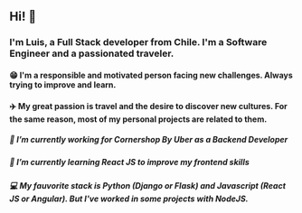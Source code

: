 ## Hi! 👋

### I'm Luis, a Full Stack developer from Chile. I'm a Software Engineer and a passionated traveler.

#### 😁 I'm a responsible and motivated person facing new challenges. Always trying to improve and learn.
#### ✈️ My great passion is travel and the desire to discover new cultures. For the same reason, most of my personal projects are related to them. 

##### 🛒 I’m currently working for Cornershop By Uber as a Backend Developer
##### 🌱 I’m currently learning React JS to improve my frontend skills
##### 💻 My fauvorite stack is Python (Django or Flask) and Javascript (React JS or Angular). But I've worked in some projects with NodeJS.
